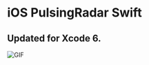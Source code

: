 iOS PulsingRadar Swift
===================

Updated for Xcode 6.  
---
![GIF](https://raw.githubusercontent.com/zhangao0086/iOS-PulsingRadar-Swift/master/intro1.gif)